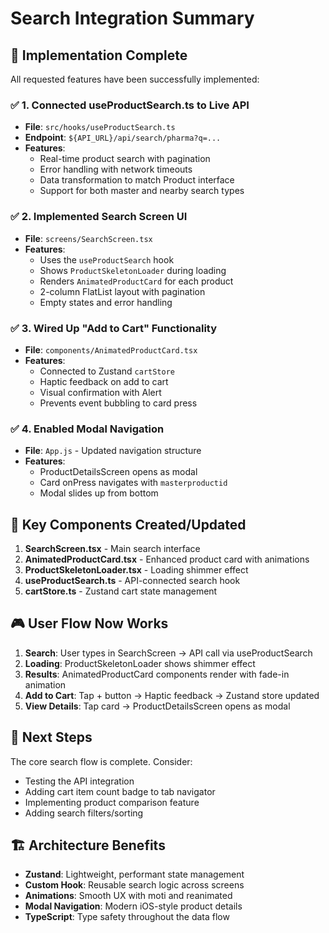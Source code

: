 # Search Integration Summary

## 🎯 Implementation Complete

All requested features have been successfully implemented:

### ✅ 1. Connected useProductSearch.ts to Live API
- **File**: `src/hooks/useProductSearch.ts`
- **Endpoint**: `${API_URL}/api/search/pharma?q=...`
- **Features**:
  - Real-time product search with pagination
  - Error handling with network timeouts
  - Data transformation to match Product interface
  - Support for both master and nearby search types

### ✅ 2. Implemented Search Screen UI
- **File**: `screens/SearchScreen.tsx` 
- **Features**:
  - Uses the `useProductSearch` hook
  - Shows `ProductSkeletonLoader` during loading
  - Renders `AnimatedProductCard` for each product
  - 2-column FlatList layout with pagination
  - Empty states and error handling

### ✅ 3. Wired Up "Add to Cart" Functionality
- **File**: `components/AnimatedProductCard.tsx`
- **Features**:
  - Connected to Zustand `cartStore`
  - Haptic feedback on add to cart
  - Visual confirmation with Alert
  - Prevents event bubbling to card press

### ✅ 4. Enabled Modal Navigation
- **File**: `App.js` - Updated navigation structure
- **Features**:
  - ProductDetailsScreen opens as modal
  - Card onPress navigates with `masterproductid`
  - Modal slides up from bottom

## 🔧 Key Components Created/Updated

1. **SearchScreen.tsx** - Main search interface
2. **AnimatedProductCard.tsx** - Enhanced product card with animations
3. **ProductSkeletonLoader.tsx** - Loading shimmer effect
4. **useProductSearch.ts** - API-connected search hook
5. **cartStore.ts** - Zustand cart state management

## 🎮 User Flow Now Works

1. **Search**: User types in SearchScreen → API call via useProductSearch
2. **Loading**: ProductSkeletonLoader shows shimmer effect
3. **Results**: AnimatedProductCard components render with fade-in animation
4. **Add to Cart**: Tap + button → Haptic feedback → Zustand store updated
5. **View Details**: Tap card → ProductDetailsScreen opens as modal

## 🚀 Next Steps

The core search flow is complete. Consider:
- Testing the API integration
- Adding cart item count badge to tab navigator
- Implementing product comparison feature
- Adding search filters/sorting

## 🏗️ Architecture Benefits

- **Zustand**: Lightweight, performant state management
- **Custom Hook**: Reusable search logic across screens  
- **Animations**: Smooth UX with moti and reanimated
- **Modal Navigation**: Modern iOS-style product details
- **TypeScript**: Type safety throughout the data flow